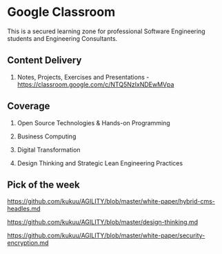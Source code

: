 # Google Classroom

This is a secured learning zone  for professional Software Engineering students and Engineering Consultants.

## Content Delivery

1. Notes, Projects, Exercises and Presentations  - https://classroom.google.com/c/NTQ5NzIxNDEwMVpa 

## Coverage 

1. Open Source Technologies & Hands-on Programming 

2. Business Computing

3. Digital Transformation

4. Design Thinking and Strategic Lean Engineering Practices

## Pick of the week

https://github.com/kukuu/AGILITY/blob/master/white-paper/hybrid-cms-headles.md 

https://github.com/kukuu/AGILITY/blob/master/design-thinking.md 

https://github.com/kukuu/AGILITY/blob/master/white-paper/security-encryption.md
